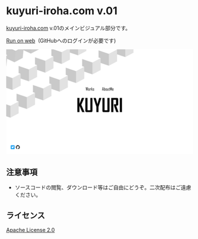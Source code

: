 # kuyuri-iroha.com v.01
[kuyuri-iroha.com](http://kuyuri-iroha.com) v.01のメインビジュアル部分です。  

[Run on web](http://kuyuri-iroha.github.io/kuyuri-iroha.com-v.01/src)  (GitHubへのログインが必要です)

![メインビジュアル](screenshot/screenshot.png "メインビジュアル")  

## 注意事項

- ソースコードの閲覧、ダウンロード等はご自由にどうぞ。二次配布はご遠慮ください。

## ライセンス
[Apache License 2.0](LICENSE)
